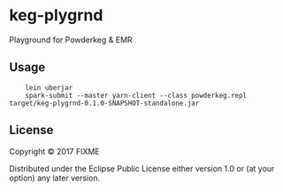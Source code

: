 # keg-plygrnd

Playground for Powderkeg & EMR

## Usage

        lein uberjar
        spark-submit --master yarn-client --class powderkeg.repl target/keg-plygrnd-0.1.0-SNAPSHOT-standalone.jar

## License

Copyright © 2017 FIXME

Distributed under the Eclipse Public License either version 1.0 or (at
your option) any later version.
